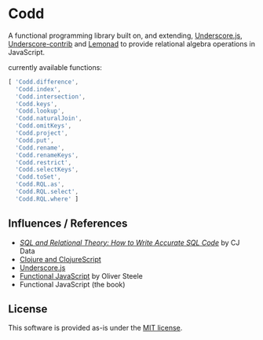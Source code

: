 Codd
====

A functional programming library built on, and extending, [Underscore.js](http://underscorejs.org), [Underscore-contrib](https://www.github.com/documentcloud/underscore-contrib) and [Lemonad](http://www.functionaljavascript.org) to provide relational algebra operations in JavaScript.

currently available functions:

```javascript
[ 'Codd.difference',
  'Codd.index',
  'Codd.intersection',
  'Codd.keys',
  'Codd.lookup',
  'Codd.naturalJoin',
  'Codd.omitKeys',
  'Codd.project',
  'Codd.put',
  'Codd.rename',
  'Codd.renameKeys',
  'Codd.restrict',
  'Codd.selectKeys',
  'Codd.toSet',
  'Codd.RQL.as',
  'Codd.RQL.select',
  'Codd.RQL.where' ]
```

Influences / References
-----------------------

* *[SQL and Relational Theory: How to Write Accurate SQL Code](http://www.amazon.com/gp/product/1449316409/?tag=fogus-20)* by CJ Data
* [Clojure and ClojureScript](http://www.clojuredocs.org)
* [Underscore.js](http://underscorejs.org/)
* [Functional JavaScript](http://osteele.com/sources/javascript/functional/) by Oliver Steele
* Functional JavaScript (the book)

## License

This software is provided as-is under the [MIT license](http://opensource.org/licenses/MIT).
